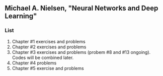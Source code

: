 ## Michael A. Nielsen, "Neural Networks and Deep Learning"
### List
  1. Chapter #1 exercises and problems
  2. Chapter #2 exercises and problems
  3. Chapter #3 exercises and problems (probem #8 and #13 ongoing). Codes will be combined later.
  4. Chapter #4 problems
  5. Chapter #5 exercise and problems
